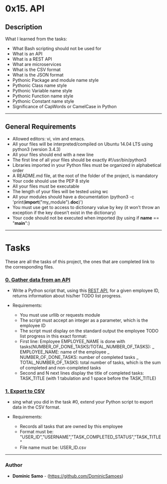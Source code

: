 # 0x15. API				

## Description

What I learned from the tasks:

* What Bash scripting should not be used for
* What is an API
* What is a REST API
* What are microservices
* What is the CSV format
* What is the JSON format
* Pythonic Package and module name style
* Pythonic Class name style
* Pythonic Variable name style
* Pythonic Function name style
* Pythonic Constant name style
* Significance of CapWords or CamelCase in Python

---

## General Requirements
* Allowed editors: vi, vim and emacs.
* All your files will be interpreted/compiled on Ubuntu 14.04 LTS using python3 (version 3.4.3)
* All your files should end with a new line
* The first line of all your files should be exactly #!/usr/bin/python3
* Libraries imported in your Python files must be organized in alphabetical order
* A README.md file, at the root of the folder of the project, is mandatory
* Your code should use the PEP 8 style
* All your files must be executable
* The length of your files will be tested using wc
* All your modules should have a documentation (python3 -c 'print(__import__("my_module").__doc__)')
* You must use get to access to dictionary value by key (it won’t throw an exception if the key doesn’t exist in the dictionary)
* Your code should not be executed when imported (by using if __name__ == "__main__":)

---

# Tasks

These are all the tasks of this project, the ones that are completed link to the corresponding files.

### [0. Gather data from an API](./0-gather_data_from_an_API.py)

* Write a Python script that, using this [REST API](./https://jsonplaceholder.typicode.com/), for a given employee ID, returns information about his/her TODO list progress.

* Requirements:

	- You must use urllib or requests module
	- The script must accept an integer as a parameter, which is the employee ID
	- The script must display on the standard output the employee TODO list progress in this exact format:
	+ First line: Employee EMPLOYEE_NAME is done with tasks(NUMBER_OF_DONE_TASKS/TOTAL_NUMBER_OF_TASKS):
		_ EMPLOYEE_NAME: name of the employee
		_ NUMBER_OF_DONE_TASKS: number of completed tasks
		_ TOTAL_NUMBER_OF_TASKS: total number of tasks, which is the sum of completed and non-completed tasks
	+ Second and N next lines display the title of completed tasks: TASK_TITLE (with 1 tabulation and 1 space before the TASK_TITLE)

### [1. Export to CSV](./1-export_to_CSV.py)

* sing what you did in the task #0, extend your Python script to export data in the CSV format.

* Requirements:

	- Records all tasks that are owned by this employee
	- Format must be: "USER_ID","USERNAME","TASK_COMPLETED_STATUS","TASK_TITLE"
	- File name must be: USER_ID.csv



---

### Author
* **Dominic Samo** - (https://github.com/DominicSamoes)
